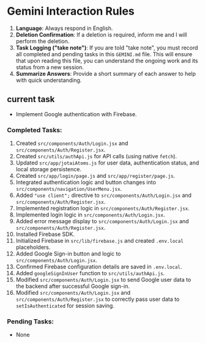 # Gemini Interaction Rules

1.  **Language**: Always respond in English.
2.  **Deletion Confirmation**: If a deletion is required, inform me and I will perform the deletion.
3.  **Task Logging ("take note")**: If you are told "take note", you must record all completed and pending tasks in this `GEMINI.md` file. This will ensure that upon reading this file, you can understand the ongoing work and its status from a new session.
4.  **Summarize Answers**: Provide a short summary of each answer to help with quick understanding.

## current task
- Implement Google authentication with Firebase.

### Completed Tasks:
1.  Created `src/components/Auth/Login.jsx` and `src/components/Auth/Register.jsx`.
2.  Created `src/utils/authApi.js` for API calls (using native `fetch`).
3.  Updated `src/app/jotaiAtoms.js` for user data, authentication status, and local storage persistence.
4.  Created `src/app/login/page.js` and `src/app/register/page.js`.
5.  Integrated authentication logic and button changes into `src/components/navigation/UserMenu.jsx`.
6.  Added `"use client";` directive to `src/components/Auth/Login.jsx` and `src/components/Auth/Register.jsx`.
7.  Implemented registration logic in `src/components/Auth/Register.jsx`.
8.  Implemented login logic in `src/components/Auth/Login.jsx`.
9.  Added error message display to `src/components/Auth/Login.jsx` and `src/components/Auth/Register.jsx`.
10. Installed Firebase SDK.
11. Initialized Firebase in `src/lib/firebase.js` and created `.env.local` placeholders.
12. Added Google Sign-in button and logic to `src/components/Auth/Login.jsx`.
13. Confirmed Firebase configuration details are saved in `.env.local`.
14. Added `googleSignInUser` function to `src/utils/authApi.js`.
15. Modified `src/components/Auth/Login.jsx` to send Google user data to the backend after successful Google sign-in.
16. Modified `src/components/Auth/Login.jsx` and `src/components/Auth/Register.jsx` to correctly pass user data to `setIsAuthenticated` for session saving.

### Pending Tasks:
- None
